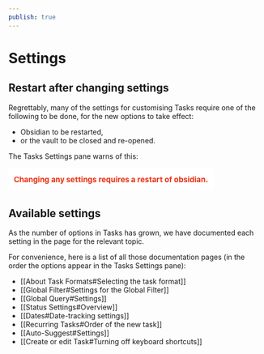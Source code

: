 ```yaml
---
publish: true
---
```


# Settings

## Restart after changing settings

Regrettably, many of the settings for customising Tasks require one of the following to be done, for the new options to take effect:

- Obsidian to be restarted,
- or the vault to be closed and re-opened.

The Tasks Settings pane warns of this:

![Changing any settings requires a restart of obsidian](../images/settings-restart-after-change.png)

## Available settings

As the number of options in Tasks has grown, we have documented each setting in the page for the relevant topic.

For convenience, here is a list of all those documentation pages (in the order the options appear in the Tasks Settings pane):

- [[About Task Formats#Selecting the task format]]
- [[Global Filter#Settings for the Global Filter]]
- [[Global Query#Settings]]
- [[Status Settings#Overview]]
- [[Dates#Date-tracking settings]]
- [[Recurring Tasks#Order of the new task]]
- [[Auto-Suggest#Settings]]
- [[Create or edit Task#Turning off keyboard shortcuts]]
